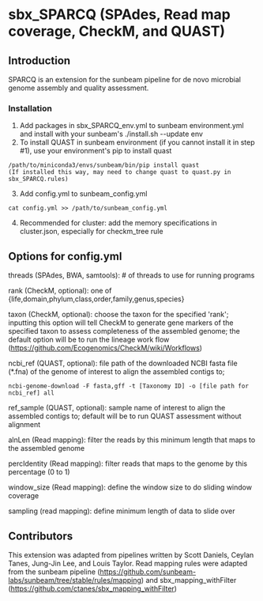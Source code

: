 # sbx_SPARCQ (SPAdes, Read map coverage, CheckM, and QUAST)

## Introduction

SPARCQ is an extension for the sunbeam pipeline for de novo microbial genome assembly and quality assessment.

### Installation
1. Add packages in sbx_SPARCQ_env.yml to sunbeam environment.yml and install with your sunbeam's ./install.sh --update env
2. To install QUAST in sunbeam environment (if you cannot install it in step #1), use your environment's pip to install quast
```
/path/to/miniconda3/envs/sunbeam/bin/pip install quast
(If installed this way, may need to change quast to quast.py in sbx_SPARCQ.rules)
```
3. Add config.yml to sunbeam_config.yml
```
cat config.yml >> /path/to/sunbeam_config.yml
```
4. Recommended for cluster: add the memory specifications in cluster.json, especially for checkm_tree rule

## Options for config.yml
threads (SPAdes, BWA, samtools): # of threads to use for running programs

rank (CheckM, optional): one of {life,domain,phylum,class,order,family,genus,species}

taxon (CheckM, optional): choose the taxon for the specified 'rank'; inputting this option will tell CheckM to generate gene markers of the specified taxon to assess completeness of the assembled genome; the default option will be to run the lineage work flow (https://github.com/Ecogenomics/CheckM/wiki/Workflows)

ncbi_ref (QUAST, optional): file path of the downloaded NCBI fasta file (*.fna) of the genome of interest to align the assembled contigs to; 
```
ncbi-genome-download -F fasta,gff -t [Taxonomy ID] -o [file path for ncbi_ref] all
```

ref_sample (QUAST, optional): sample name of interest to align the assembled contigs to; default will be to run QUAST assessment without alignment

alnLen (Read mapping): filter the reads by this minimum length that maps to the assembled genome

percIdentity (Read mapping): filter reads that maps to the genome by this percentage (0 to 1)

window_size (Read mapping): define the window size to do sliding window coverage

sampling (read mapping): define minimum length of data to slide over

## Contributors
This extension was adapted from pipelines written by Scott Daniels, Ceylan Tanes, Jung-Jin Lee, and Louis Taylor. Read mapping rules were adapted from the sunbeam pipeline (https://github.com/sunbeam-labs/sunbeam/tree/stable/rules/mapping) and sbx_mapping_withFilter (https://github.com/ctanes/sbx_mapping_withFilter)